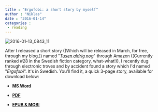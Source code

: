 ```yaml
---
title : "Ergofobi: a short story by myself"
author : "Niklas"
date : "2016-01-14"
categories : 
 - reading
---
```


![2016-01-13_0843_11](https://niklasblog.com/wp-content/2016-01-13_0843_11.png)

After I released a short story ((Which will be released in March, for free, through my blog.)) named "[_Tusen aldrig nog_](http://www.amazon.com/Tusen-aldrig-nog-Swedish-Edition-ebook/dp/B019BD56WS)" through Amazon ((Currently ranked #28 in the Swedish fiction category, what-what!)), I recently dug through electronic troves and by accident found a story which I'd named "_Ergofobi_". It's in Swedish. You'll find it, a quick 3-page story, available for download below:

- **[MS Word](https://niklasblog.com/wp-content/Ergofobi-NiklasPivic.docx)**

- **[PDF](https://niklasblog.com/wp-content/Ergofobi-NiklasPivic.pdf)**

- **[EPUB & MOBI](https://niklasblog.com/wp-content/Ergofobi-NiklasPivic.zip)**
